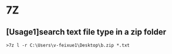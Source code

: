 # 7Z

## [Usage1]search text file type in a zip folder
    >7z l -r C:\Users\v-feixue1\Desktop\b.zip *.txt